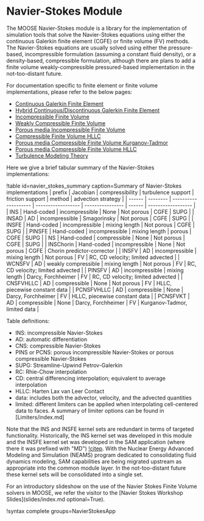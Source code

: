 # Navier-Stokes Module

The MOOSE Navier-Stokes module is a library for the implementation of simulation tools that solve the
Navier-Stokes equations using either the continuous Galerkin finite element
(CGFE) or finite volume (FV) methods. The Navier-Stokes
equations are usually solved using either the pressure-based, incompressible formulation (assuming a
constant fluid density), or a density-based, compressible formulation, although
there are plans to add a finite volume weakly-compressible pressured-based implementation in
the not-too-distant future.

For documentation specific to finite element or finite volume implementations,
please refer to the below pages:

- [Continuous Galerkin Finite Element](navier_stokes/cgfe.md)
- [Hybrid Continuous/Discontinuous Galerkin Finite Element](navier_stokes/hcgdgfe.md)
- [Incompressible Finite Volume](insfv.md)
- [Weakly Compressible Finite Volume](wcnsfv.md)
- [Porous media Incompressible Finite Volume](pinsfv.md)
- [Compressible Finite Volume HLLC](CNSFVHLLCBase.md)
- [Porous media Compressible Finite Volume Kurganov-Tadmor](PCNSFVKT.md)
- [Porous media Compressible Finite Volume HLLC](PCNSFVHLLC.md)
- [Turbulence Modeling Theory](navier_stokes/rans_theory.md)

Here we give a brief tabular summary of the Navier-Stokes implementations:

!table id=navier_stokes_summary caption=Summary of Navier-Stokes implementations
| prefix     | Jacobian   | compressibility      | turbulence support | friction support  | method | advection strategy                |
| ------     | --------   | -------------------- | ------------------ | ----------------  | ------ | ------------------                |
| INS        | Hand-coded | incompressible       | None               | Not porous        | CGFE   | SUPG                              |
| INSAD      | AD         | incompressible       | Smagorinsky        | Not porous        | CGFE   | SUPG                              |
| INSFE      | Hand-coded | incompressible       | mixing length      | Not porous        | CGFE   | SUPG                              |
| PINSFE     | Hand-coded | incompressible       | mixing length      | porous            | CGFE   | SUPG                              |
| NS         | Hand-coded | compressible         | None               | Not porous        | CGFE   | SUPG                              |
| INSChorin  | Hand-coded | incompressible       | None               | Not porous        | CGFE   | Chorin predictor-corrector        |
| INSFV      | AD         | incompressible       | mixing length      | Not porous        | FV     | RC, CD velocity; limited advected |
| WCNSFV     | AD         | weakly compressible  | mixing length      | Not porous        | FV     | RC, CD velocity; limited advected |
| PINSFV     | AD         | incompressible       | mixing length      | Darcy, Forchheimer | FV     | RC, CD velocity; limited advected |
| CNSFVHLLC  | AD         | compressible         | None               | Not porous        | FV     | HLLC, piecewise constant data     |
| PCNSFVHLLC | AD         | compressible         | None               | Darcy, Forchheimer | FV     | HLLC, piecewise constant data     |
| PCNSFVKT   | AD         | compressible         | None               | Darcy, Forchheimer | FV     | Kurganov-Tadmor, limited data     |

Table definitions:

- INS: incompressible Navier-Stokes
- AD: automatic differentiation
- CNS: compressible Navier-Stokes
- PINS or PCNS: porous incompressible Navier-Stokes or porous compressible Navier-Stokes
- SUPG: Streamline-Upwind Petrov-Galerkin
- RC: Rhie-Chow interpolation
- CD: central differencing interpolation; equivalent to average interpolation
- HLLC: Harten Lax van Leer Contact
- data: includes both the advector, velocity, and the advected quantities
- limited: different limiters can be applied when interpolating cell-centered
  data to faces. A summary of limiter options can be found in
  [Limiters/index.md]

Note that the INS and INSFE kernel sets are redundant in terms of targeted
functionality. Historically, the INS kernel set was developed in this module and
the INSFE kernel set was developed in the SAM application (where there it was
prefixed with "MD") [!citep](hu2021sam). With
the Nuclear Energy Advanced Modeling and Simulation (NEAMS) program dedicated
to consolidating fluid dynamics modeling, SAM capabilities are being migrated
upstream as appropriate into the common module layer. In the not-too-distant
future these kernel sets will be consolidated into a single set.

For an introductory slideshow on the use of the Navier Stokes Finite Volume solvers in MOOSE, we refer the visitor to the [Navier Stokes Workshop Slides](slides/index.md optional=True).

!syntax complete groups=NavierStokesApp
